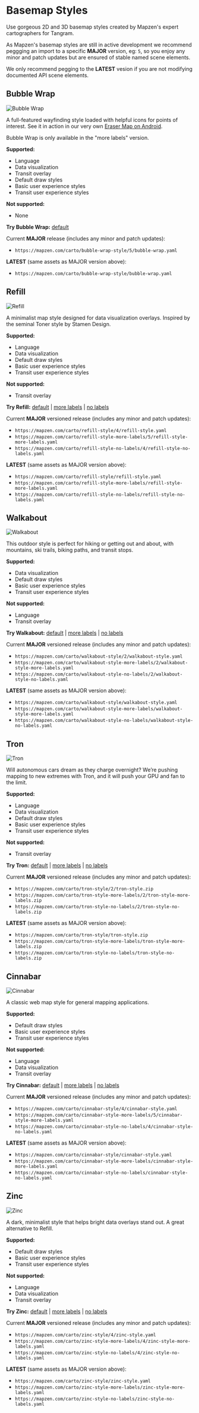 # Basemap Styles

Use gorgeous 2D and 3D basemap styles created by Mapzen's expert cartographers for Tangram.

As Mapzen's basemap styles are still in active development we recommend peggging an import to a specific **MAJOR** version, eg: `5`, so you enjoy any minor and patch updates but are ensured of stable named scene elements.

We only recommend pegging to the **LATEST** vesion if you are not modifying documented API scene elements.

## Bubble Wrap

![Bubble Wrap](./img/bubble-wrap-style.png)

A full-featured wayfinding style loaded with helpful icons for points of interest. See it in action in our very own [Eraser Map on Android](https://mapzen.com/blog/erasermap-beta/).

Bubble Wrap is only available in the "more labels" version.

**Supported:**

* Language
* Data visualization
* Transit overlay
* Default draw styles
* Basic user experience styles
* Transit user experience styles

**Not supported:**

* None

**Try Bubble Wrap:** [default](https://mapzen.com/products/maps/bubble-wrap)

Current **MAJOR** release (includes any minor and patch updates):

* `https://mapzen.com/carto/bubble-wrap-style/5/bubble-wrap.yaml`

**LATEST** (same assets as MAJOR version above):

* `https://mapzen.com/carto/bubble-wrap-style/bubble-wrap.yaml`

## Refill

![Refill](./img/refill-style.png)

A minimalist map style designed for data visualization overlays. Inspired by the seminal Toner style by Stamen Design.

**Supported:**

* Language
* Data visualization
* Default draw styles
* Basic user experience styles
* Transit user experience styles

**Not supported:**

* Transit overlay

**Try Refill:** [default](https://mapzen.com/products/maps/refill) | [more labels](https://mapzen.com/products/maps/refill/more-labels) | [no labels](https://mapzen.com/products/maps/refill/no-labels)

Current **MAJOR** versioned release (includes any minor and patch updates):

* `https://mapzen.com/carto/refill-style/4/refill-style.yaml`
* `https://mapzen.com/carto/refill-style-more-labels/5/refill-style-more-labels.yaml`
* `https://mapzen.com/carto/refill-style-no-labels/4/refill-style-no-labels.yaml`

**LATEST** (same assets as MAJOR version above):

* `https://mapzen.com/carto/refill-style/refill-style.yaml`
* `https://mapzen.com/carto/refill-style-more-labels/refill-style-more-labels.yaml`
* `https://mapzen.com/carto/refill-style-no-labels/refill-style-no-labels.yaml`

## Walkabout

![Walkabout](./img/walkabout-style.png)

This outdoor style is perfect for hiking or getting out and about, with mountains, ski trails, biking paths, and transit stops.

**Supported:**

* Data visualization
* Default draw styles
* Basic user experience styles
* Transit user experience styles

**Not supported:**

* Language
* Transit overlay

**Try Walkabout:** [default](https://mapzen.com/products/maps/walkabout) | [more labels](https://mapzen.com/products/maps/walkabout/more-labels) | [no labels](https://mapzen.com/products/maps/walkabout/no-labels)

Current **MAJOR** versioned release (includes any minor and patch updates):

* `https://mapzen.com/carto/walkabout-style/2/walkabout-style.yaml`
* `https://mapzen.com/carto/walkabout-style-more-labels/2/walkabout-style-more-labels.yaml`
* `https://mapzen.com/carto/walkabout-style-no-labels/2/walkabout-style-no-labels.yaml`

**LATEST** (same assets as MAJOR version above):

* `https://mapzen.com/carto/walkabout-style/walkabout-style.yaml`
* `https://mapzen.com/carto/walkabout-style-more-labels/walkabout-style-more-labels.yaml`
* `https://mapzen.com/carto/walkabout-style-no-labels/walkabout-style-no-labels.yaml`

## Tron

![Tron](./img/tron-style.gif)

Will autonomous cars dream as they charge overnight? We’re pushing mapping to new extremes with Tron, and it will push your GPU and fan to the limit.

**Supported:**

* Language
* Data visualization
* Default draw styles
* Basic user experience styles
* Transit user experience styles

**Not supported:**

* Transit overlay

**Try Tron:** [default](https://mapzen.com/products/maps/tron) | [more labels](https://mapzen.com/products/maps/tron/more-labels) | [no labels](https://mapzen.com/products/maps/tron/no-labels)

Current **MAJOR** versioned release (includes any minor and patch updates):

* `https://mapzen.com/carto/tron-style/2/tron-style.zip`
* `https://mapzen.com/carto/tron-style-more-labels/2/tron-style-more-labels.zip`
* `https://mapzen.com/carto/tron-style-no-labels/2/tron-style-no-labels.zip`

**LATEST** (same assets as MAJOR version above):

* `https://mapzen.com/carto/tron-style/tron-style.zip`
* `https://mapzen.com/carto/tron-style-more-labels/tron-style-more-labels.zip`
* `https://mapzen.com/carto/tron-style-no-labels/tron-style-no-labels.zip`

## Cinnabar

![Cinnabar](./img/cinnabar-style.png)

A classic web map style for general mapping applications.

**Supported:**

* Default draw styles
* Basic user experience styles
* Transit user experience styles

**Not supported:**

* Language
* Data visualization
* Transit overlay

**Try Cinnabar:** [default](https://mapzen.com/products/maps/cinnabar) | [more labels](https://mapzen.com/products/maps/cinnabar/more-labels) | [no labels](https://mapzen.com/products/maps/cinnabar/no-labels)

Current **MAJOR** versioned release (includes any minor and patch updates):

* `https://mapzen.com/carto/cinnabar-style/4/cinnabar-style.yaml`
* `https://mapzen.com/carto/cinnabar-style-more-labels/5/cinnabar-style-more-labels.yaml`
* `https://mapzen.com/carto/cinnabar-style-no-labels/4/cinnabar-style-no-labels.yaml`

**LATEST** (same assets as MAJOR version above):

* `https://mapzen.com/carto/cinnabar-style/cinnabar-style.yaml`
* `https://mapzen.com/carto/cinnabar-style-more-labels/cinnabar-style-more-labels.yaml`
* `https://mapzen.com/carto/cinnabar-style-no-labels/cinnabar-style-no-labels.yaml`

## Zinc

![Zinc](./img/zinc-style.png)

A dark, minimalist style that helps bright data overlays stand out. A great alternative to Refill.

**Supported:**

* Default draw styles
* Basic user experience styles
* Transit user experience styles

**Not supported:**

* Language
* Data visualization
* Transit overlay

**Try Zinc:** [default](https://mapzen.com/products/maps/zinc) | [more labels](https://mapzen.com/products/maps/zinc/more-labels) | [no labels](https://mapzen.com/products/maps/zinc/no-labels)

Current **MAJOR** versioned release (includes any minor and patch updates):

* `https://mapzen.com/carto/zinc-style/4/zinc-style.yaml`
* `https://mapzen.com/carto/zinc-style-more-labels/4/zinc-style-more-labels.yaml`
* `https://mapzen.com/carto/zinc-style-no-labels/4/zinc-style-no-labels.yaml`

**LATEST** (same assets as MAJOR version above):

* `https://mapzen.com/carto/zinc-style/zinc-style.yaml`
* `https://mapzen.com/carto/zinc-style-more-labels/zinc-style-more-labels.yaml`
* `https://mapzen.com/carto/zinc-style-no-labels/zinc-style-no-labels.yaml`
